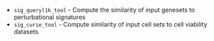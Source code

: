 * `sig_queryl1k_tool` - Compute the similarity of input genesets to perturbational signatures
* `sig_curie_tool` - Compute similarity of input cell sets to cell viability datasets
